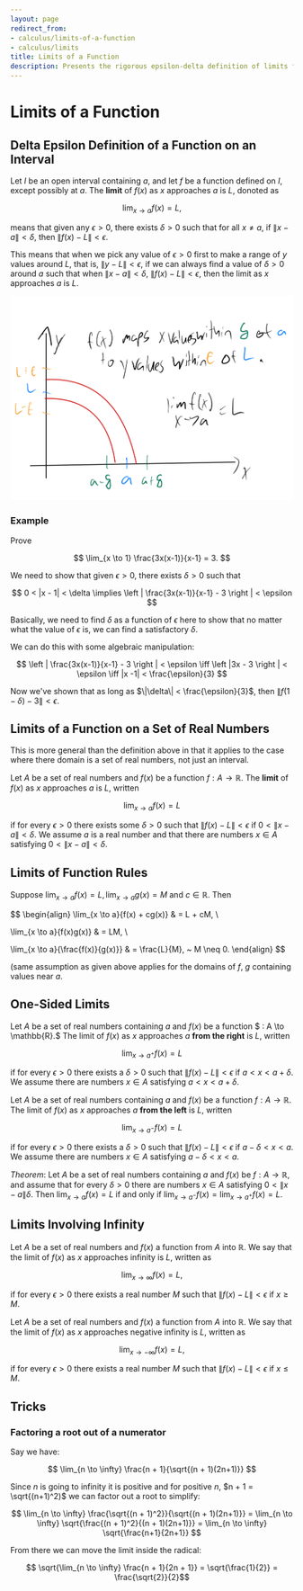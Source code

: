 ```yaml
---
layout: page
redirect_from:
- calculus/limits-of-a-function
- calculus/limits
title: Limits of a Function
description: Presents the rigorous epsilon-delta definition of limits for functions, including one-sided limits and limits involving infinity, with concrete examples and proof techniques.
---
```


# Limits of a Function

## Delta Epsilon Definition of a Function on an Interval

Let $I$ be an open interval containing $a$, and let $f$ be a function defined on $I$, except possibly at $a$. The **limit** of $f(x)$ as $x$ approaches $a$ is $L$, donoted as

$$ \lim_{x \to a} f(x) = L, $$

means that given any $\epsilon > 0$, there exists $\delta > 0$ such that for all $x \neq a$, if $\|x - a\| < \delta$, then $\|f(x) - L\| < \epsilon.$

This means that when we pick any value of $\epsilon > 0$ first to make a range of $y$ values around $L$, that is, $\|y - L\| < \epsilon$, if we can always find a value of $\delta > 0$ around $a$ such that when $\|x - a\| < \delta$, $\|f(x) - L\| < \epsilon$, then the limit as $x$ approaches $a$ is $L$.

![Delta Epsilon Limit](2dlimit.png "two dimensional delta epsilon limit")

### Example

Prove

$$ \lim_{x \to 1} \frac{3x(x-1)}{x-1} = 3. $$

We need to show that given $\epsilon > 0$, there exists $\delta > 0$ such that

$$  0 < |x - 1| < \delta \implies \left | \frac{3x(x-1)}{x-1} - 3 \right | < \epsilon  $$

Basically, we need to find $\delta$ as a function of $\epsilon$ here to show that no matter what the value of $\epsilon$ is, we can find a satisfactory $\delta$.

We can do this with some algebraic manipulation:

$$ \left | \frac{3x(x-1)}{x-1} - 3 \right | < \epsilon \iff \left |3x - 3 \right | < \epsilon \iff |x -1| < \frac{\epsilon}{3} $$

Now we've shown that as long as $\|\delta\| < \frac{\epsilon}{3}$, then $\|f(1 - \delta) - 3\| < \epsilon$.

## Limits of a Function on a Set of Real Numbers

This is more general than the definition above in that it applies to the case where there domain is a set of real numbers, not  just an interval.

Let $A$ be a set of real numbers and $f(x)$ be a function $f : A \to \mathbb{R}.$ The **limit** of $f(x)$ as $x$ approaches $a$ is $L,$ written 

$$ \lim_{x \to a}{f(x)} = L $$

if for every $\epsilon > 0$ there exists some $\delta > 0$ such that $\|f(x) - L\| < \epsilon$ if $0 < \|x - a\| < \delta.$ We assume $a$ is a real number and that there are numbers $x \in A$ satisfying $0 < \|x - a\| < \delta.$

## Limits of Function Rules

Suppose $\lim_{x \to a}{f(x)} = L, \lim_{x \to a}{g(x)} = M$ and $c \in \mathbb{R}.$ Then

$$ \begin{align} \lim_{x \to a}{f(x) + cg(x)} & = L + cM, \\

  \lim_{x \to a}{f(x)g(x)} & = LM, \\

 \lim_{x \to a}{\frac{f(x)}{g(x)}} & = \frac{L}{M}, ~ M \neq 0. \end{align} $$

(same assumption as given above applies for the domains of $f,$ $g$ containing values near $a.$

## One-Sided Limits
Let $A$ be a set of real numbers containing $a$ and $f(x)$ be a function $ : A \to \mathbb{R}.$ The limit of $f(x)$ as $x$ approaches $a$ **from the right** is $L,$ written 

$$ \lim_{x \to a^+}{f(x)} = L $$

if for every $\epsilon > 0$ there exists a $\delta > 0$ such that $\|f(x) - L\| < \epsilon$ if $a < x < a + \delta.$ We assume there are numbers $x \in A$ satisfying $a < x < a + \delta.$

Let $A$ be a set of real numbers containing $a$ and $f(x)$ be a function $f : A \to \mathbb{R}.$ The limit of $f(x)$ as $x$ approaches $a$ **from the left** is $L,$ written 

$$ \lim_{x \to a^-}{f(x)} = L $$

if for every $\epsilon > 0$ there exists a $\delta > 0$ such that $\|f(x) - L\| < \epsilon$ if $a - \delta < x < a.$ We assume there are numbers $x \in A$ satisfying $a - \delta < x < a.$

*Theorem*: Let $A$ be a set of real numbers containing $a$ and $f(x)$ be $f : A \to \mathbb{R},$ and assume that for every $\delta > 0$ there are numbers $x \in A$ satisfying $0 < \| x - a \| \delta.$ Then $\lim_{x \to a}{f(x)} = L$ if and only if $\lim_{x \to a^-}{f(x)} = \lim_{x \to a^+}{f(x)} = L.$

## Limits Involving Infinity
Let $A$ be a set of real numbers and $f(x)$ a function from $A$ into $\mathbb{R}.$ We say that the limit of $f(x)$ as $x$ approaches infinity is $L,$ written as

$$ \lim_{x \to \infty}{f(x)} = L, $$

if for every $\epsilon > 0$ there exists a real number $M$ such that $\|f(x) - L\| < \epsilon$ if $x \geq M.$ 

Let $A$ be a set of real numbers and $f(x)$ a function from $A$ into $\mathbb{R}.$ We say that the limit of $f(x)$ as $x$ approaches negative infinity is $L,$ written as

$$ \lim_{x \to - \infty}{f(x)} = L, $$

if for every $\epsilon > 0$ there exists a real number $M$ such that $\|f(x) - L\| < \epsilon$ if $x \leq M.$ 
## Tricks

### Factoring a root out of a numerator

Say we have:

$$ \lim_{n \to \infty} \frac{n + 1}{\sqrt{(n + 1)(2n+1)}} $$

Since $n$ is going to infinity it is positive and for positive $n$, $n + 1 = \sqrt{(n+1)^2)$ we can factor out a root to simplify:

$$ \lim_{n \to \infty}  \frac{\sqrt{(n + 1)^2}}{\sqrt{(n + 1)(2n+1)}} =  \lim_{n \to \infty} \sqrt{\frac{(n + 1)^2}{(n + 1)(2n+1)}} =  \lim_{n \to \infty} \sqrt{\frac{n+1}{2n+1}}  $$

From there we can move the limit inside the radical:

$$ \sqrt{\lim_{n \to \infty} \frac{n + 1}{2n + 1}} = \sqrt{\frac{1}{2}} = \frac{\sqrt{2}}{2}$$
